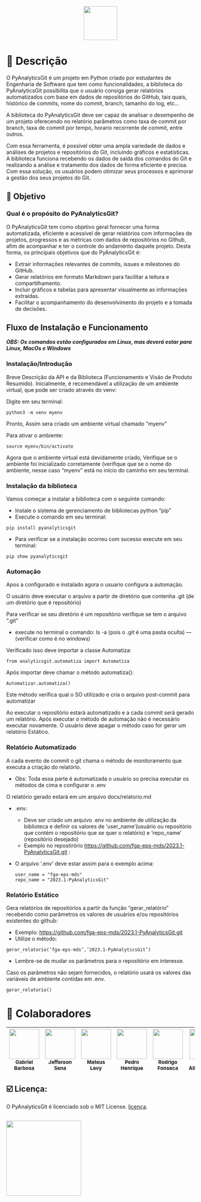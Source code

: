 <div align="center">
<img src="https://user-images.githubusercontent.com/98030427/236968066-315be92b-eabe-4d76-a5d7-bbaaa8df1e2d.png" width="90px" />
</div>




# 📝 Descrição
O PyAnalyticsGit é um projeto em Python criado por estudantes de Engenharia de Software que tem como funcionalidades, a biblioteca do PyAnalyticsGit possibilita que o usuário consiga gerar relatórios automatizados com base em dados de repositórios do GitHub, tais quais, histórico de commits, nome do commit, branch, tamanho do log, etc...

A biblioteca do PyAnalyticsGit deve ser capaz de analisar o desempenho de um projeto oferecendo no relatório parâmetros como taxa de commit por branch, taxa de commit por tempo, horario recorrente de commit, entre outros.

Com essa ferramenta, é possível obter uma ampla variedade de dados e análises de projetos e repositórios do Git, incluindo gráficos e estatísticas. A biblioteca funciona recebendo os dados de saída dos comandos do Git e realizando a análise e tratamento dos dados de forma eficiente e precisa. Com essa solução, os usuários podem otimizar seus processos e aprimorar a gestão dos seus projetos do Git.

## :dart: Objetivo
### Qual é o propósito do PyAnalyticsGit?

O PyAnalyticsGit tem como objetivo geral fornecer  uma forma automatizada, eficiente e acessível de gerar relatórios com informações de projetos, progressos e as métricas com dados de repositórios no Github, afim de acompanhar e ter o controle do andamento daquele projeto. Desta forma, os principais objetivos que do PyAnalyticsGit é:

* Extrair informações relevantes de commits, issues e milestones do GitHub.
* Gerar relatórios em formato Markdown para facilitar a leitura e compartilhamento.
* Incluir gráficos e tabelas para apresentar visualmente as informações extraídas.
* Facilitar o acompanhamento do desenvolvimento do projeto e a tomada de decisões.

##

## Fluxo de Instalação e Funcionamento
***OBS: Os comandos estão configurados em Linux, mas deverá estar para Linux,
MacOs e Windows***


### Instalação/Introdução
 Breve Descrição da API e da Biblioteca (Funcionamento e Visão de Produto
Resumido). Inicialmente, é recomendável a utilização de um ambiente virtual, que pode ser
criado através do venv:

Digite em seu terminal:
```
python3 -m venv myenv
```
Pronto, Assim sera criado um ambiente virtual chamado "myenv"

Para ativar o ambiente:
```
source myenv/bin/activate
```
Agora que o ambiente virtual está devidamente criado, Verifique se o ambiente foi inicializado corretamente (verifique que se o nome
do ambiente, nesse caso “myenv” está no início do caminho em seu terminal.

### Instalação da biblioteca
Vamos começar a instalar a biblioteca com o seguinte comando:
- Instale o sistema de gerenciamento de bibliotecas python “pip”
- Execute o comando em seu terminal:
```
pip install pyanalyticsgit
```
- Para verificar se a instalação ocorreu com sucesso execute em seu
terminal:
```
pip show pyanalyticsgit
```
### Automação
Apos a configurado e instalado agora o usuario configura a automação. 

O usuário deve executar o arquivo a partir de diretório que contenha .git (de um
diretório que é repositório)

Para verificar se seu diretório é um repositório verifique se tem o arquivo
“.git”
- execute no terminal o comando: ls -a (pois o .git é uma pasta oculta) —
(verificar como é no windows)

Verificado isso deve importar a classe Automatiza:
```
from analyticsgit.automatiza import Automatiza
```
Após importar deve chamar o método automatiza():
```
Automatizar.automatiza()
```
Este método verifica qual o SO utilizado e
cria o arquivo post-commit para automatizar


Ao executar o repositório estará automatizado e a cada commit será gerado um
relatório.
Após executar o método de automação não é necessário executar novamente.
O usuário deve apagar o método caso for gerar um relatório Estático.

### Relatório Automatizado

A cada evento de commit o git chama o método de monitoramento que executa
a criação do relatório.
- Obs: Toda essa parte é automatizada o usuário so precisa executar os
métodos de cima e configurar o .env

O relatório gerado estará em um arquivo docs/relatorio.md

- .env:
  - Deve ser criado um arquivo .env no ambiente de utilização da biblioteca e
definir os valores de ‘user_name’(usuário ou repositório que contém o
repositório que se quer o relatório) e ‘repo_name’ (repositório desejado)
  - Exemplo no repostirório https://github.com/fga-eps-mds/2023.1-PyAnalyticsGit.git :

- O arquivo ‘.env’ deve estar assim para o exemplo acima:
  ```
  user_name = "fga-eps-mds"
  repo_name = "2023.1-PyAnalyticsGit"
  ```
### Relatório Estático
Gera relatórios de repositórios a partir da função “gerar_relatório” recebendo
como parâmetros os valores de usuários e/ou repositórios existentes do github:

- Exemplo: https://github.com/fga-eps-mds/2023.1-PyAnalyticsGit.git
- Utilize o método:
```
gerar_relatorio(’fga-eps-mds’,’2023.1-PyAnalyticsGit’)
```
- Lembre-se de mudar os parâmetros para o repositório em interesse.

Caso os parâmetros não sejam fornecidos, o relatório usará os valores das
variáveis de ambiente contidas em .env.
```
gerar_relatorio()
```

##
# 🤝 Colaboradores

| [<img src="https://github.com/gabrie1barbosa.png" width=80><br><sub>Gabriel Barbosa</sub>](https://github.com/gabrie1barbosa) |  [<img src="https://github.com/JeffersonSenaa.png" width=80><br><sub>Jefferson Sena</sub>](https://github.com/JeffersonSenaa) | [<img src="https://github.com/mateus9levy.png" width=80><br><sub>Mateus Levy</sub>](https://github.com/mateus9levy) |  [<img src="https://github.com/PedroHhenriq.png" width=80><br><sub>Pedro Henrique</sub>](https://github.com/PedroHhenriq) |  [<img src="https://github.com/rodfon3301.png" width=80><br><sub>Rodrigo Fonseca</sub>](https://github.com/rodfon3301) |   [<img src="https://github.com/Tiago1604.png" width=80><br><sub>Tiago Albuquerque</sub>](https://github.com/Tiago1604) |
| :---: | :---: | :---: |  :---: | :---: | :---: | 

##

## :ballot_box_with_check: Licença:
O PyAnalyticsGit é licenciado sob o MIT License. [licença](/LICENSE).
##



<div align=>
<img src="https://user-images.githubusercontent.com/98030427/236968066-315be92b-eabe-4d76-a5d7-bbaaa8df1e2d.png" width="200px" />
</div>





